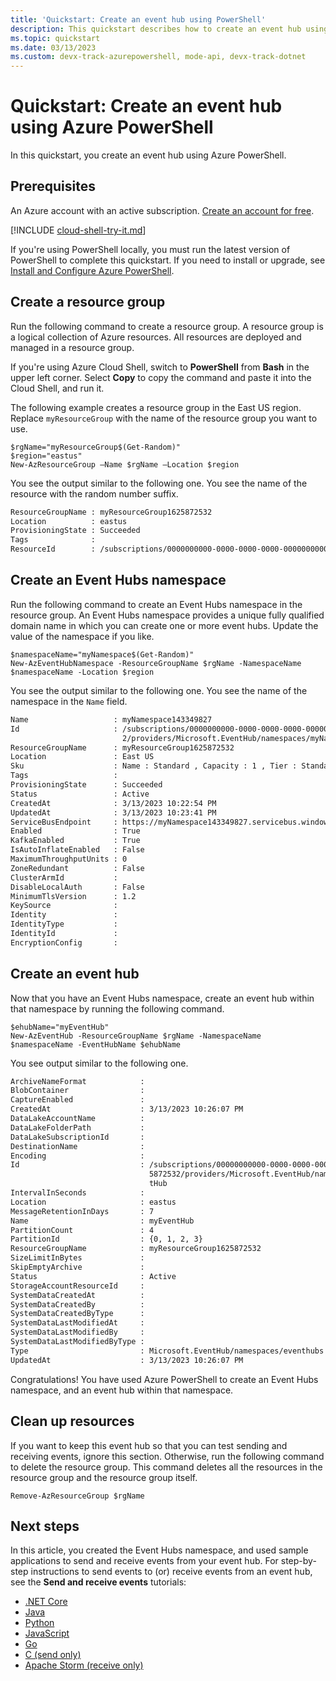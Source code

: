 ```yaml
---
title: 'Quickstart: Create an event hub using PowerShell'
description: This quickstart describes how to create an event hub using Azure PowerShell and then send and receive events using .NET Standard SDK.
ms.topic: quickstart
ms.date: 03/13/2023
ms.custom: devx-track-azurepowershell, mode-api, devx-track-dotnet
---
```


# Quickstart: Create an event hub using Azure PowerShell
In this quickstart, you create an event hub using Azure PowerShell.

## Prerequisites
An Azure account with an active subscription. [Create an account for free](https://azure.microsoft.com/free/?WT.mc_id=A261C142F).

[!INCLUDE [cloud-shell-try-it.md](../../includes/cloud-shell-try-it.md)]

If you're using PowerShell locally, you must run the latest version of PowerShell to complete this quickstart. If you need to install or upgrade, see [Install and Configure Azure PowerShell](/powershell/azure/install-azure-powershell).

## Create a resource group
Run the following command to create a resource group. A resource group is a logical collection of Azure resources. All resources are deployed and managed in a resource group. 

If you're using Azure Cloud Shell, switch to **PowerShell** from **Bash** in the upper left corner. Select **Copy** to copy the command and paste it into the Cloud Shell, and run it. 

The following example creates a resource group in the East US region. Replace `myResourceGroup` with the name of the resource group you want to use.

```azurepowershell-interactive
$rgName="myResourceGroup$(Get-Random)"
$region="eastus"
New-AzResourceGroup –Name $rgName –Location $region
```
You see the output similar to the following one. You see the name of the resource with the random number suffix. 

```bash
ResourceGroupName : myResourceGroup1625872532
Location          : eastus
ProvisioningState : Succeeded
Tags              : 
ResourceId        : /subscriptions/0000000000-0000-0000-0000-0000000000000/resourceGroups/myResourceGroup1625872532
```

## Create an Event Hubs namespace
Run the following command to create an Event Hubs namespace in the resource group. An Event Hubs namespace provides a unique fully qualified domain name in which you can create one or more event hubs. Update the value of the namespace if you like. 

```azurepowershell-interactive
$namespaceName="myNamespace$(Get-Random)"
New-AzEventHubNamespace -ResourceGroupName $rgName -NamespaceName $namespaceName -Location $region
```

You see the output similar to the following one. You see the name of the namespace in the `Name` field. 

```bash
Name                   : myNamespace143349827
Id                     : /subscriptions/0000000000-0000-0000-0000-00000000000000/resourceGroups/myResourceGroup162587253
                         2/providers/Microsoft.EventHub/namespaces/myNamespace143349827
ResourceGroupName      : myResourceGroup1625872532
Location               : East US
Sku                    : Name : Standard , Capacity : 1 , Tier : Standard
Tags                   : 
ProvisioningState      : Succeeded
Status                 : Active
CreatedAt              : 3/13/2023 10:22:54 PM
UpdatedAt              : 3/13/2023 10:23:41 PM
ServiceBusEndpoint     : https://myNamespace143349827.servicebus.windows.net:443/
Enabled                : True
KafkaEnabled           : True
IsAutoInflateEnabled   : False
MaximumThroughputUnits : 0
ZoneRedundant          : False
ClusterArmId           : 
DisableLocalAuth       : False
MinimumTlsVersion      : 1.2
KeySource              : 
Identity               : 
IdentityType           : 
IdentityId             : 
EncryptionConfig       :
```

## Create an event hub

Now that you have an Event Hubs namespace, create an event hub within that namespace by running the following command.  

```azurepowershell-interactive
$ehubName="myEventHub"
New-AzEventHub -ResourceGroupName $rgName -NamespaceName $namespaceName -EventHubName $ehubName
```
You see output similar to the following one. 

```bash
ArchiveNameFormat            : 
BlobContainer                : 
CaptureEnabled               : 
CreatedAt                    : 3/13/2023 10:26:07 PM
DataLakeAccountName          : 
DataLakeFolderPath           : 
DataLakeSubscriptionId       : 
DestinationName              : 
Encoding                     : 
Id                           : /subscriptions/00000000000-0000-0000-0000-00000000000000/resourceGroups/myResourceGroup162
                               5872532/providers/Microsoft.EventHub/namespaces/myNamespace143349827/eventhubs/myEven
                               tHub
IntervalInSeconds            : 
Location                     : eastus
MessageRetentionInDays       : 7
Name                         : myEventHub
PartitionCount               : 4
PartitionId                  : {0, 1, 2, 3}
ResourceGroupName            : myResourceGroup1625872532
SizeLimitInBytes             : 
SkipEmptyArchive             : 
Status                       : Active
StorageAccountResourceId     : 
SystemDataCreatedAt          : 
SystemDataCreatedBy          : 
SystemDataCreatedByType      : 
SystemDataLastModifiedAt     : 
SystemDataLastModifiedBy     : 
SystemDataLastModifiedByType : 
Type                         : Microsoft.EventHub/namespaces/eventhubs
UpdatedAt                    : 3/13/2023 10:26:07 PM
```

Congratulations! You have used Azure PowerShell to create an Event Hubs namespace, and an event hub within that namespace. 

## Clean up resources
If you want to keep this event hub so that you can test sending and receiving events, ignore this section. Otherwise, run the following command to delete the resource group. This command deletes all the resources in the resource group and the resource group itself.

```azurepowershell-interactive
Remove-AzResourceGroup $rgName
```


## Next steps

In this article, you created the Event Hubs namespace, and used sample applications to send and receive events from your event hub. For step-by-step instructions to send events to (or) receive events from an event hub, see the **Send and receive events** tutorials: 

- [.NET Core](event-hubs-dotnet-standard-getstarted-send.md)
- [Java](event-hubs-java-get-started-send.md)
- [Python](event-hubs-python-get-started-send.md)
- [JavaScript](event-hubs-node-get-started-send.md)
- [Go](event-hubs-go-get-started-send.md)
- [C (send only)](event-hubs-c-getstarted-send.md)
- [Apache Storm (receive only)](event-hubs-storm-getstarted-receive.md)


[create a free account]: https://azure.microsoft.com/free/?ref=microsoft.com&utm_source=microsoft.com&utm_medium=docs&utm_campaign=visualstudio
[Install and Configure Azure PowerShell]: /powershell/azure/install-az-ps
[New-AzResourceGroup]: /powershell/module/az.resources/new-azresourcegroup
[fully qualified domain name]: https://wikipedia.org/wiki/Fully_qualified_domain_name
[3]: ./media/event-hubs-quickstart-powershell/sender1.png
[4]: ./media/event-hubs-quickstart-powershell/receiver1.png
[5]: ./media/event-hubs-quickstart-powershell/metrics.png
